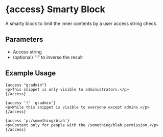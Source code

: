 # {access} Smarty Block

A smarty block to limit the inner contents by a user access string check.

## Parameters

* Access string
* (optional) "!" to inverse the result

## Example Usage

	{access "g:admin"}
	<p>This snippet is only visible to administrators.</p>
	{/access}

	{access '!' 'g:admin'}
	<p>While this snippet is visible to everyone except admins.</p>
	{/access}

	{access 'p:/something/blah'}
	<p>Content only for people with the /something/blah permission.</p>
	{/access}